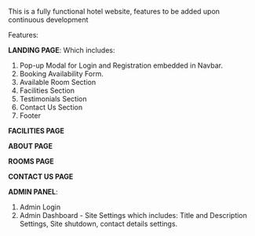 This is a fully functional hotel website, features to be added upon continuous development

Features:

**LANDING PAGE**: Which includes:
1. Pop-up Modal for Login and Registration embedded in Navbar.
2. Booking Availability Form.
3. Available Room Section
4. Facilities Section
5. Testimonials Section
6. Contact Us Section
7. Footer

**FACILITIES PAGE**

**ABOUT PAGE**

**ROOMS PAGE**

**CONTACT US PAGE**

**ADMIN PANEL**:
1. Admin Login
2. Admin Dashboard - Site Settings which includes: Title and Description Settings, Site shutdown, contact details settings.
